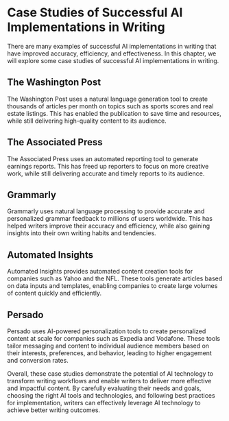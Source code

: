 Case Studies of Successful AI Implementations in Writing
===============================================================================================================

There are many examples of successful AI implementations in writing that have improved accuracy, efficiency, and effectiveness. In this chapter, we will explore some case studies of successful AI implementations in writing.

The Washington Post
-------------------

The Washington Post uses a natural language generation tool to create thousands of articles per month on topics such as sports scores and real estate listings. This has enabled the publication to save time and resources, while still delivering high-quality content to its audience.

The Associated Press
--------------------

The Associated Press uses an automated reporting tool to generate earnings reports. This has freed up reporters to focus on more creative work, while still delivering accurate and timely reports to its audience.

Grammarly
---------

Grammarly uses natural language processing to provide accurate and personalized grammar feedback to millions of users worldwide. This has helped writers improve their accuracy and efficiency, while also gaining insights into their own writing habits and tendencies.

Automated Insights
------------------

Automated Insights provides automated content creation tools for companies such as Yahoo and the NFL. These tools generate articles based on data inputs and templates, enabling companies to create large volumes of content quickly and efficiently.

Persado
-------

Persado uses AI-powered personalization tools to create personalized content at scale for companies such as Expedia and Vodafone. These tools tailor messaging and content to individual audience members based on their interests, preferences, and behavior, leading to higher engagement and conversion rates.

Overall, these case studies demonstrate the potential of AI technology to transform writing workflows and enable writers to deliver more effective and impactful content. By carefully evaluating their needs and goals, choosing the right AI tools and technologies, and following best practices for implementation, writers can effectively leverage AI technology to achieve better writing outcomes.
